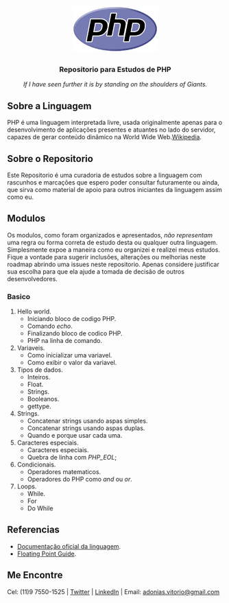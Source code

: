 <h1 align="center">
<img src="php.png" alt="Logo PHP" width="200px" />
</h1>

<h3 align="center">
    Repositorio para Estudos de PHP
</h3>

<p align="center"><i>If I have seen further it is by standing on the shoulders of Giants.</i></p>

## Sobre a Linguagem
PHP é uma linguagem interpretada livre, usada originalmente apenas para o desenvolvimento de aplicações presentes e atuantes no lado do servidor, capazes de gerar conteúdo dinâmico na World Wide Web.[Wikipedia](https://pt.wikipedia.org/wiki/PHP).

## Sobre o Repositorio
Este Repositorio é uma curadoria de estudos sobre a linguagem com rascunhos e marcações que espero poder consultar futuramente ou ainda, que sirva como material de apoio para outros iniciantes da linguagem assim como eu.

## Modulos
Os modulos, como foram organizados e apresentados, *não representam* uma regra ou forma correta de estudo desta ou qualquer outra linguagem. Simplesmente expoe a maneira como eu organizei e realizei meus estudos.
Fique a vontade para sugerir inclusões, alterações ou melhorias neste roadmap abrindo uma issues neste repositorio. Apenas considere justificar sua escolha para que ela ajude a tomada de decisão de outros desenvolvedores.

### Basico
1. Hello world.
    * Iniciando bloco de codigo PHP.
    * Comando *echo*.
    * Finalizando bloco de codico PHP.
    * PHP na linha de comando.
2. Variaveis.
    * Como inicializar uma variavel.
    * Como exibir o valor da variavel.
3. Tipos de dados.
    * Inteiros.
    * Float.
    * Strings.
    * Booleanos.
    * gettype.
4. Strings.
    * Concatenar strings usando aspas simples.
    * Concatenar strings usando aspas duplas.
    * Quando e porque usar cada uma.
5. Caracteres especiais.
    * Caracteres especiais.
    * Quebra de linha com *PHP_EOL*;
6. Condicionais.
    * Operadores matematicos.
    * Operadores do PHP como *and* ou *or*.
7. Loops.
    * While.
    * For
    * Do While


## Referencias
* [Documentação oficial da linguagem](https://www.php.net).
* [Floating Point Guide](https://floating-point-gui.de).


## Me Encontre
Cel: (11)9 7550-1525 | [Twitter](https://twitter.com/AdoniasVitorio) | [LinkedIn](https://www.linkedin.com/in/adoniasvitorio/) | Email: adonias.vitorio@gmail.com
